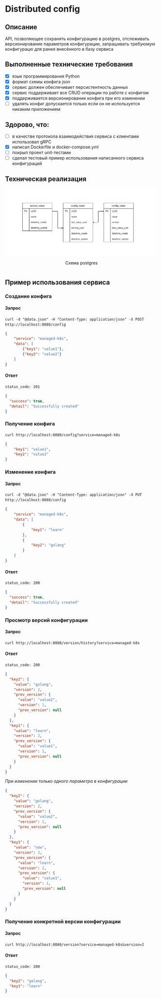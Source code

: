 # Distributed config

## Описание

API, позволяющее сохранять конфигурацию в postgres, отслеживать версионирование параметров конфигурации,
запрашивать требуюмую конфигурацю для ранее внесённого в базу сервиса

## Выполненные технические требования
- [x] язык программирования Python
- [x] формат схемы конфига json
- [x] сервис должен обеспечивает персистентность данных
- [x] сервис поддерживает все CRUD операции по работе с конфигом
- [x] поддерживается версионирование конфига при его изменении
- [ ] удалять конфиг допускается только если он не используется никаким приложением

## Здорово, что:
- [ ] в качестве протокола взаимодействия сервиса с клиентами использовал gRPC
- [x] написал Dockerfile и docker-compose.yml
- [ ] покрыл проект unit-тестами
- [ ] сделал тестовый пример использования написанного сервиса конфигураций

## Техническая реализация

<div style="display:flex; justify-content:center">
  <div>
    <img src="docs/imgs/database.png" />
    <p align="center">Схема postgres</p>
  </div>
</div>  

## Пример использования сервиса

### Создание конфига

#### **Запрос**

`curl -d "@data.json" -H "Content-Type: application/json" -X POST http://localhost:8080/config`

```json
{
    "service": "managed-k8s",
    "data": [
        {"key1": "value1"},
        {"key2": "value2"}
    ]
}
```

#### **Ответ**

`status_code: 201`

```json
{
  "success": true,
  "detail": "Successfully created"
}
```

### Получение конфига

`curl http://localhost:8080/config?service=managed-k8s`

```json
{
    "key1": "value1", 
    "key2": "value2"
}
```

### Изменение конфига

#### **Запрос**
`curl -d "@data.json" -H "Content-Type: application/json" -X PUT http://localhost:8080/config`

```json
{
    "service": "managed-k8s",
    "data": [
        {
            "key1": "learn"
        },
        {
            "key2": "golang"
        }
    ]
}
```

#### **Ответ**

`status_code: 200`

```json
{
  "success": true,
  "detail": "Successfully created"
}
```

### Просмотр версий конфигурации

#### **Запрос**

`curl http://localhost:8080/version/history?service=managed-k8s`

#### **Ответ**

`status_code: 200`

```json
{
  "key2": {
    "value": "golang",
    "version": 2,
    "prev_version": {
      "value": "value2",
      "version": 1,
      "prev_version": null
    }
  },
  "key1": {
    "value": "learn",
    "version": 2,
    "prev_version": {
      "value": "value1",
      "version": 1,
      "prev_version": null
    }
  }
}
```

*При изменении только одного параметра в конфигурации*

```json
{
  "key2": {
    "value": "golang",
    "version": 2,
    "prev_version": {
      "value": "value2",
      "version": 1,
      "prev_version": null
    }
  },
  "key1": {
    "value": "now",
    "version": 3,
    "prev_version": {
      "value": "learn",
      "version": 2,
      "prev_version": {
        "value": "value1",
        "version": 1,
        "prev_version": null
      }
    }
  }
}
```

### Получение конкретной версии конфигурации

#### **Запрос**

`curl http://localhost:8080/version?service=managed-k8s&version=2`

#### **Ответ**

`status_code: 200`

```json
{
  "key2": "golang",
  "key1": "learn"
}
```